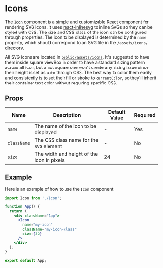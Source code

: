 # Icons

The [`Icon`](../../src/components/server/Icon.tsx) component is a simple and customizable React component for rendering SVG icons. It uses [react-inlinesvg](https://www.npmjs.com/package/react-inlinesvg) to inline SVGs so they can be styled with CSS. The size and CSS class of the icon can be configured through properties. The icon to be displayed is determined by the `name` property, which should correspond to an SVG file in the `/assets/icons/` directory.

All SVG icons are located in [`public/assets/icons`](../../public/assets/icons/).
It's suggested to have them inside square viewBox in order to have a standard sizing pattern across all icon, but a not square one won't create any sizing issue since their height is set as `auto` through CSS.
The best way to color them easily and consistently is to set their fill or stroke to `currentColor`, so they'll inherit their container text color without requiring specific CSS.

## Props
| Name       | Description                                        | Default Value | Required |
|------------|----------------------------------------------------|---------------|----------|
| `name`     | The name of the icon to be displayed               | -             | Yes      |
| `className`| The CSS class name for the `SVG` element           | -             | No       |
| `size`     | The width and height of the icon in pixels         | 24            | No       |

## Example
Here is an example of how to use the `Icon` component:

```jsx
import Icon from './Icon';

function App() {
  return (
    <div className="App">
      <Icon
        name="my-icon"
        className="my-icon-class"
        size={32}
      />
    </div>
  );
}

export default App;
```

